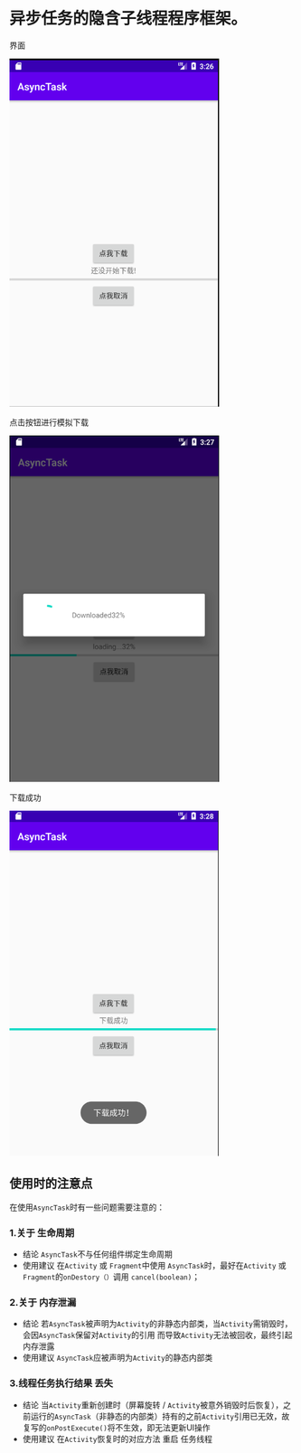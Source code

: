 # 异步任务的隐含子线程程序框架。

界面

![image-20201122232723392](README.assets/image-20201122232723392.png)

点击按钮进行模拟下载

![image-20201122232748065](README.assets/image-20201122232748065.png)

下载成功

![image-20201122232818730](README.assets/image-20201122232818730.png)

## 使用时的注意点

在使用`AsyncTask`时有一些问题需要注意的：

### 1.关于 生命周期

- 结论
   `AsyncTask`不与任何组件绑定生命周期
- 使用建议
   在`Activity` 或 `Fragment`中使用 `AsyncTask`时，最好在`Activity` 或 `Fragment`的`onDestory（）`调用 `cancel(boolean)`；

### 2.关于 内存泄漏

- 结论
   若`AsyncTask`被声明为`Activity`的非静态内部类，当`Activity`需销毁时，会因`AsyncTask`保留对`Activity`的引用 而导致`Activity`无法被回收，最终引起内存泄露
- 使用建议
   `AsyncTask`应被声明为`Activity`的静态内部类

### 3.线程任务执行结果 丢失

- 结论
   当`Activity`重新创建时（屏幕旋转 / `Activity`被意外销毁时后恢复），之前运行的`AsyncTask`（非静态的内部类）持有的之前`Activity`引用已无效，故复写的`onPostExecute()`将不生效，即无法更新UI操作
- 使用建议
   在`Activity`恢复时的对应方法 重启 任务线程
